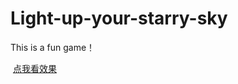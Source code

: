 # Light-up-your-starry-sky
This is a fun game！
<html>
  <a href=" https://tmxjiayou.github.io/Light-up-your-starry-sky/index.html">点我看效果</a>
</html>
